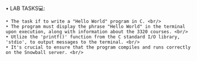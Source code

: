 • LAB TASKS💻:

    • The task if to write a "Hello World" program in C. <br/>
    • The program must display the phrase "Hello World" in the terminal upon execution, along with information about the 3320 courses. <br/>
    • Utlize the 'printf()' function from the C standard I/O library, 'stdio', to output messages to the terminal. <br/>
    • It's crucial to ensure that the program compiles and runs correctly on the Snowball server. <br/>
    

